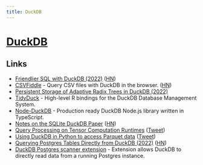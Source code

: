 ```yaml
---
title: DuckDB
---
```


# [DuckDB](https://duckdb.org/)

## Links

- [Friendlier SQL with DuckDB (2022)](https://duckdb.org/2022/05/04/friendlier-sql.html) ([HN](https://news.ycombinator.com/item?id=31355050))
- [CSVFiddle](https://csvfiddle.io/) - Query CSV files with DuckDB in the browser. ([HN](https://news.ycombinator.com/item?id=31946039))
- [Persistent Storage of Adaptive Radix Trees in DuckDB (2022)](https://duckdb.org/2022/07/27/art-storage.html)
- [TidyDuck](https://github.com/krlmlr/tidyduck) - High-level R bindings for the DuckDB Database Management System.
- [Node-DuckDB](https://github.com/deepcrawl/node-duckdb) - Production ready DuckDB Node.js library written in TypeScript.
- [Notes on the SQLite DuckDB Paper](https://simonwillison.net/2022/Sep/1/sqlite-duckdb-paper/) ([HN](https://news.ycombinator.com/item?id=32684424))
- [Query Processing on Tensor Computation Runtimes](https://www.vldb.org/pvldb/vol15/p2811-he.pdf) ([Tweet](https://twitter.com/__AlexMonahan__/status/1566053135390388225))
- [Using DuckDB in Python to access Parquet data](https://til.simonwillison.net/duckdb/parquet) ([Tweet](https://twitter.com/simonw/status/1570968646096420864))
- [Querying Postgres Tables Directly from DuckDB (2022)](https://duckdb.org/2022/09/30/postgres-scanner.html) ([HN](https://news.ycombinator.com/item?id=33035803))
- [DuckDB Postgres scanner extension](https://github.com/duckdblabs/postgres_scanner) - Extension allows DuckDB to directly read data from a running Postgres instance.

